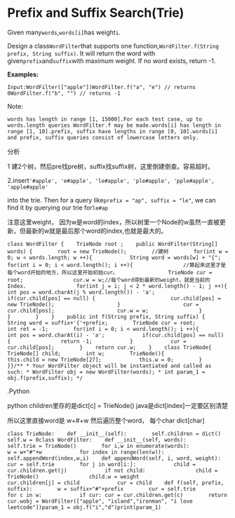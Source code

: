 # Prefix and Suffix Search\(Trie\)

Given many`words`,`words[i]`has weight`i`.

Design a class`WordFilter`that supports one function,`WordFilter.f(String prefix, String suffix)`. It will return the word with given`prefix`and`suffix`with maximum weight. If no word exists, return -1.

**Examples:**

```text
Input:WordFilter(["apple"])WordFilter.f("a", "e") // returns 0WordFilter.f("b", "") // returns -1
```

Note:

```text
words has length in range [1, 15000].For each test case, up to words.length queries WordFilter.f may be made.words[i] has length in range [1, 10].prefix, suffix have lengths in range [0, 10].words[i] and prefix, suffix queries consist of lowercase letters only.
```

分析

1 建2个树，然后pre找pre树，suffix找suffix树，这里倒建倒查。容易超时。

2.insert`'#apple', 'e#apple', 'le#apple', 'ple#apple', 'pple#apple', 'apple#apple'`

into the trie. Then for a query like`prefix = "ap", suffix = "le"`, we can find it by querying our trie for`le#ap`

注意这里weight， 因为w是word的index，所以树里一个Node的w虽然一直被更新，但最新的w就是最后那个word的index,也就是最大的。

```text
class WordFilter {    TrieNode root ;    public WordFilter(String[] words) {        root = new TrieNode();        //建树        for(int w = 0; w < words.length; w ++){            String word = words[w] + "{";            for(int i = 0; i < word.length(); i ++){                //算起来这里才是每个word开始的地方，所以这里开始初始cur。                TrieNode cur = root;                cur.w = w;//每个word得到最新的weight，就是当前的Index.                for(int j = i; j < 2 * word.length() - 1; j ++){                    int pos = word.charAt(j % word.length()) - 'a';                    if(cur.child[pos] == null) {                        cur.child[pos] = new TrieNode();                    }                    cur = cur.child[pos];                    cur.w = w;                }            }        }    }    public int f(String prefix, String suffix) {        String word = suffix+'{'+prefix;        TrieNode cur = root;        int ret = -1;        for(int i = 0; i < word.length(); i ++){            int pos = word.charAt(i) - 'a';            if(cur.child[pos] == null) {                return -1;            }            cur = cur.child[pos];        }    return cur.w;    }    class TrieNode{        TrieNode[] child;        int w;        TrieNode(){            this.child = new TrieNode[27];            this.w = 0;        }    }}/** * Your WordFilter object will be instantiated and called as such: * WordFilter obj = new WordFilter(words); * int param_1 = obj.f(prefix,suffix); */
```

.Python

python children里存的是dict\[c\] = TrieNode\(\) java是dict\[index\]一定要区别清楚

所以这里直接word是 w+\#+w 然后遍历整个word， 每个char dict\[char\]

```text
class TrieNode:    def __init__(self):        self.children = dict()        self.w = 0class WordFilter:    def __init__(self, words):        self.trie = TrieNode()        for i,w in enumerate(words):            w = w+"#"+w            for index in range(len(w)):                self.appendWord(index,w,i)    def appendWord(self, i, word, weight):        cur = self.trie        for j in word[i:]:            child = cur.children.get(j)            if not child:                child = TrieNode()                child.w = weight                cur.children[j] = child            cur = child    def f(self, prefix, suffix):        w = suffix+"#"+prefix        cur = self.trie        for c in w:            if cur: cur = cur.children.get(c)        return cur.wobj = WordFilter(["apple", "island","ironman", "i love leetcode"])param_1 = obj.f("i","d")print(param_1)
```

